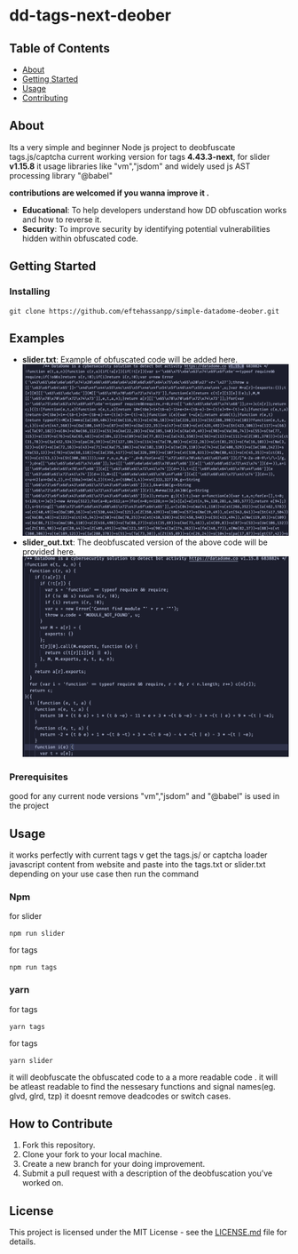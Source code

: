 # dd-tags-next-deober

## Table of Contents

- [About](#about)
- [Getting Started](#getting_started)
- [Usage](#usage)
- [Contributing](./CONTRIBUTING.md)

## About <a name = "about"></a>

<p>
Its a very simple and beginner Node js project to deobfuscate tags.js/captcha
current working version for tags <b>4.43.3-next</b>, for slider <b>v1.15.8</b>
it usage libraries like "vm","jsdom" and widely used js AST processing library "@babel"
</p>
<p><b>contributions are welcomed if you wanna improve it .</b></p>

- **Educational**: To help developers understand how DD obfuscation works and how to reverse it.
- **Security**: To improve security by identifying potential vulnerabilities hidden within obfuscated code.

## Getting Started <a name = "getting_started"></a>

### Installing

```
git clone https://github.com/eftehassanpp/simple-datadome-deober.git
```

## Examples

- **slider.txt**: Example of obfuscated code will be added here.
  ![obfuscated slider code](obfuscated.png)
- **slider_out.txt**: The deobfuscated version of the above code will be provided here.
  ![de-obfuscated slider code](deobed.png)

### Prerequisites

<p>
good for any current node versions
"vm","jsdom" and "@babel" is used in the project
</p>

## Usage <a name = "usage"></a>

it works perfectly with current tags v
get the tags.js/ or captcha loader javascript content from website and paste into the tags.txt or slider.txt depending on your use case
then run the command

### Npm

for slider

```
npm run slider
```

for tags

```
npm run tags
```

### yarn

for tags

```
yarn tags
```

for tags

```
yarn slider
```

it will deobfuscate the obfuscated code to a a more readable code . it will be atleast readable to find the nessesary functions and signal names(eg. glvd, glrd, tzp)
it doesnt remove deadcodes or switch cases.

## How to Contribute

1. Fork this repository.
2. Clone your fork to your local machine.
3. Create a new branch for your doing improvement.
4. Submit a pull request with a description of the deobfuscation you’ve worked on.

## License

This project is licensed under the MIT License - see the [LICENSE.md](LICENSE.md) file for details.
